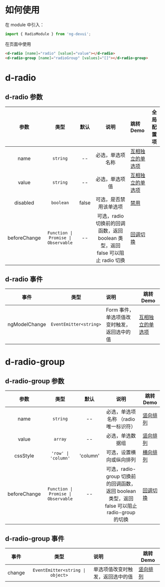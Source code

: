 # 如何使用

在 module 中引入：

```ts
import { RadioModule } from 'ng-devui';
```

在页面中使用

```html
<d-radio [name]="radio" [value]="value"></d-radio>
<d-radio-group [name]="radioGroup" [values]="[]"></d-radio-group>
```

# d-radio
## d-radio 参数

|     参数     |              类型               | 默认  | 说明                                                                            | 跳转 Demo                            |全局配置项| 
| :----------------: | :----------: | :-----------------------------: | :---: | :------------------------------------------------------------------------------ | ------------------------------------ |
|     name     |            `string`             |  --   | 必选，单选项名称                                                                | [互相独立的单选项](demo#basic-usage) |
|    value     |            `string`             |  --   | 必选，单选项值                                                                  | [互相独立的单选项](demo#basic-usage) |
|   disabled   |            `boolean`            | false | 可选，是否禁用该单选项                                                          | [禁用](demo#disabled)                |     |
| beforeChange | `Function \| Promise \| Observable` |  --   | 可选，radio 切换前的回调函数，返回 boolean 类型，返回 false 可以阻止 radio 切换 | [回调切换](demo#condition-change)    |

## d-radio 事件

|     事件      |        类型         | 说明                                        | 跳转 Demo                            |
| :-----------: | :-----------------: | :------------------------------------------ | ------------------------------------ |
| ngModelChange | `EventEmitter<string>` | Form 事件，单选项值改变时触发，返回选中的值 | [互相独立的单选项](demo#basic-usage) |


# d-radio-group
## d-radio-group 参数

|     参数     |              类型               |   默认   |                                             说明                                              | 跳转 Demo                              |
| :----------: | :-----------------------------: | :------: | :-------------------------------------------------------------------------------------------: | -------------------------------------- |
|     name     |            `string`             |    --    |                             必选，单选项名称 （radio 唯一标识符）                             | [竖向排列](demo#vertical)              |
|    value    |             `array`             |    --    |                                       必选，单选数据组                                        | [竖向排列](demo#vertical)              |
|   cssStyle   |       `'row' \| 'column'`       | 'column' |                                   可选，设置横向或纵向排列                                    | [横向排列](demo#horizontal)            |     |
| beforeChange | `Function \| Promise \| Observable` |    --    | 可选，radio-group 切换前的回调函数，返回 boolean 类型，返回 false 可以阻止 radio-group 的切换 | [回调切换](demo#condition-radio-group) |

## d-radio-group 事件

|  事件  |        类型         | 说明                             | 跳转 Demo                 |
| :----: | :-----------------: | :------------------------------- | ------------------------- |
| change | `EventEmitter<string \| object>` | 单选项值改变时触发，返回选中的值 | [竖向排列](demo#vertical) |
